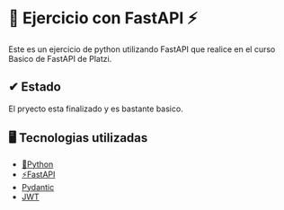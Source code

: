 # 🐍 Ejercicio con FastAPI ⚡

Este es un ejercicio de python utilizando FastAPI que realice en el curso Basico de FastAPI de Platzi.

## ✔ Estado

El pryecto esta finalizado y es bastante basico.

## 🖥 Tecnologias utilizadas

 - [🐍Python](https://www.python.org/)
 - [⚡FastAPI](https://fastapi.tiangolo.com/)
 - [Pydantic](https://docs.pydantic.dev/)
 - [JWT](https://jwt.io/)
